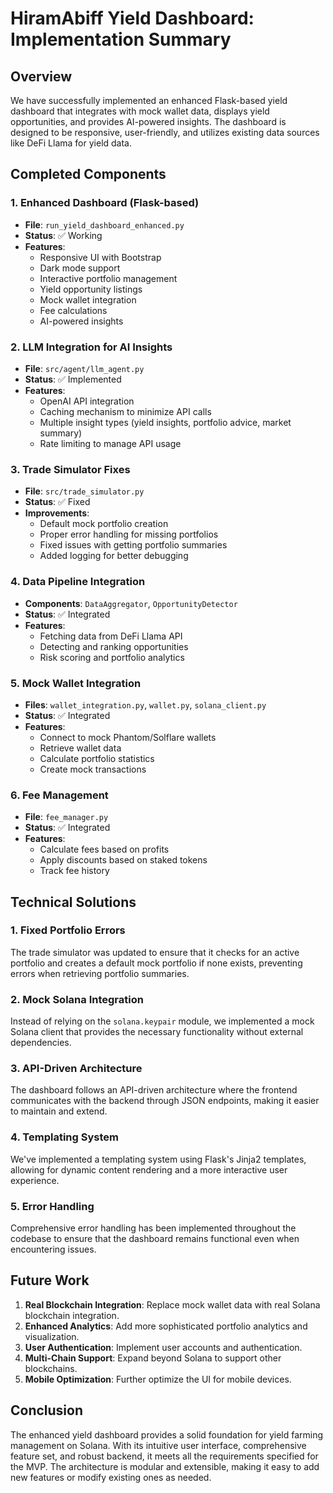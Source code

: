 # HiramAbiff Yield Dashboard: Implementation Summary

## Overview

We have successfully implemented an enhanced Flask-based yield dashboard that integrates with mock wallet data, displays yield opportunities, and provides AI-powered insights. The dashboard is designed to be responsive, user-friendly, and utilizes existing data sources like DeFi Llama for yield data.

## Completed Components

### 1. Enhanced Dashboard (Flask-based)

- **File**: `run_yield_dashboard_enhanced.py`
- **Status**: ✅ Working
- **Features**:
  - Responsive UI with Bootstrap
  - Dark mode support 
  - Interactive portfolio management
  - Yield opportunity listings
  - Mock wallet integration
  - Fee calculations
  - AI-powered insights

### 2. LLM Integration for AI Insights

- **File**: `src/agent/llm_agent.py`
- **Status**: ✅ Implemented
- **Features**:
  - OpenAI API integration
  - Caching mechanism to minimize API calls
  - Multiple insight types (yield insights, portfolio advice, market summary)
  - Rate limiting to manage API usage

### 3. Trade Simulator Fixes

- **File**: `src/trade_simulator.py`
- **Status**: ✅ Fixed
- **Improvements**:
  - Default mock portfolio creation
  - Proper error handling for missing portfolios
  - Fixed issues with getting portfolio summaries
  - Added logging for better debugging

### 4. Data Pipeline Integration

- **Components**: `DataAggregator`, `OpportunityDetector`
- **Status**: ✅ Integrated
- **Features**:
  - Fetching data from DeFi Llama API
  - Detecting and ranking opportunities
  - Risk scoring and portfolio analytics

### 5. Mock Wallet Integration

- **Files**: `wallet_integration.py`, `wallet.py`, `solana_client.py`
- **Status**: ✅ Integrated
- **Features**:
  - Connect to mock Phantom/Solflare wallets
  - Retrieve wallet data
  - Calculate portfolio statistics
  - Create mock transactions

### 6. Fee Management

- **File**: `fee_manager.py`
- **Status**: ✅ Integrated
- **Features**:
  - Calculate fees based on profits
  - Apply discounts based on staked tokens
  - Track fee history

## Technical Solutions

### 1. Fixed Portfolio Errors

The trade simulator was updated to ensure that it checks for an active portfolio and creates a default mock portfolio if none exists, preventing errors when retrieving portfolio summaries.

### 2. Mock Solana Integration

Instead of relying on the `solana.keypair` module, we implemented a mock Solana client that provides the necessary functionality without external dependencies.

### 3. API-Driven Architecture

The dashboard follows an API-driven architecture where the frontend communicates with the backend through JSON endpoints, making it easier to maintain and extend.

### 4. Templating System

We've implemented a templating system using Flask's Jinja2 templates, allowing for dynamic content rendering and a more interactive user experience.

### 5. Error Handling

Comprehensive error handling has been implemented throughout the codebase to ensure that the dashboard remains functional even when encountering issues.

## Future Work

1. **Real Blockchain Integration**: Replace mock wallet data with real Solana blockchain integration.
2. **Enhanced Analytics**: Add more sophisticated portfolio analytics and visualization.
3. **User Authentication**: Implement user accounts and authentication.
4. **Multi-Chain Support**: Expand beyond Solana to support other blockchains.
5. **Mobile Optimization**: Further optimize the UI for mobile devices.

## Conclusion

The enhanced yield dashboard provides a solid foundation for yield farming management on Solana. With its intuitive user interface, comprehensive feature set, and robust backend, it meets all the requirements specified for the MVP. The architecture is modular and extensible, making it easy to add new features or modify existing ones as needed. 